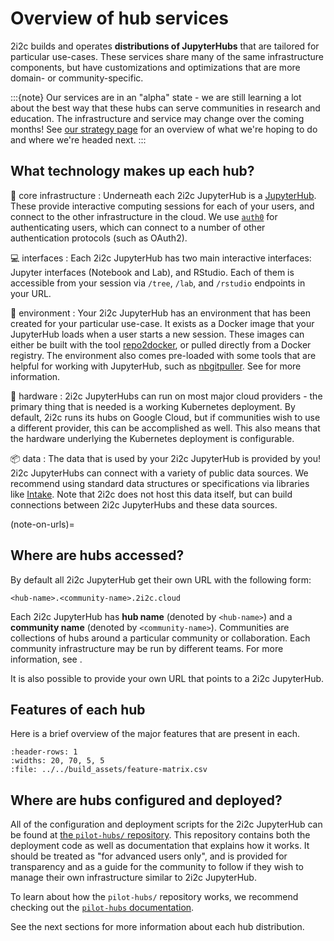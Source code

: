 # Overview of hub services

2i2c builds and operates **distributions of JupyterHubs** that are tailored for particular use-cases.
These services share many of the same infrastructure components, but have customizations and optimizations that are more domain- or community-specific.

:::{note}
Our services are in an "alpha" state - we are still learning a lot about the best way that these hubs can serve communities in research and education.
The infrastructure and service may change over the coming months!
See [our strategy page](../strategy.md) for an overview of what we're hoping to do and where we're headed next.
:::

## What technology makes up each hub?

🚀 core infrastructure
: Underneath each 2i2c JupyterHub is a [JupyterHub](https://jupyter.org/hub). These provide interactive computing sessions for each of your users, and connect to the other infrastructure in the cloud. We use [`auth0`](https://auth0.com/) for authenticating users, which can connect to a number of other authentication protocols (such as OAuth2).

💻 interfaces
: Each 2i2c JupyterHub has two main interactive interfaces: Jupyter interfaces (Notebook and Lab), and RStudio. Each of them is accessible from your session via `/tree`, `/lab`, and `/rstudio` endpoints in your URL.

🌄 environment
: Your 2i2c JupyterHub has an environment that has been created for your particular use-case. It exists as a Docker image that your JupyterHub loads when a user starts a new session. These images can either be built with the tool [repo2docker](https://repo2docker.readthedocs.io/), or pulled directly from a Docker registry. The environment also comes pre-loaded with some tools that are helpful for working with JupyterHub, such as [nbgitpuller](https://jupyterhub.github.io/nbgitpuller). See [](environment/custom) for more information.

🤖 hardware
: 2i2c JupyterHubs can run on most major cloud providers - the primary thing that is needed is a working Kubernetes deployment. By default, 2i2c runs its hubs on Google Cloud, but if communities wish to use a different provider, this can be accomplished as well. This also means that the hardware underlying the Kubernetes deployment is configurable.

📦 data
: The data that is used by your 2i2c JupyterHub is provided by you! 2i2c JupyterHubs can connect with a variety of public data sources. We recommend using standard data structures or specifications via libraries like [Intake](https://intake.readthedocs.io/en/latest/). Note that 2i2c does not host this data itself, but can build connections between 2i2c JupyterHubs and these data sources.

(note-on-urls)=
## Where are hubs accessed?

By default all 2i2c JupyterHub get their own URL with the following form:

```
<hub-name>.<community-name>.2i2c.cloud
```

Each 2i2c JupyterHub has **hub name** (denoted by `<hub-name>`) and a **community name** (denoted by `<community-name>`). Communities are collections of hubs around a particular community or collaboration. Each community infrastructure may be run by different teams. For more information, see [](people-behind-hubs).

It is also possible to provide your own URL that points to a 2i2c JupyterHub.

## Features of each hub

Here is a brief overview of the major features that are present in each.

```{csv-table}
:header-rows: 1
:widths: 20, 70, 5, 5
:file: ../../build_assets/feature-matrix.csv
```

<script>
    headers = document.querySelectorAll(".feature-header");
    headers.forEach((header) => {
        td = header.parentElement
        td.setAttribute("colspan", "100")
        td.classList.add("feature-header")
        tr = td.parentElement
        tr.querySelectorAll("td:not(.feature-header)").forEach((td) => {
            td.remove()
        })
    })
</script>
<style>
    td.feature-header {
        font-weight: 500;
        background-color: #f8f9fa;
    }
</style>

## Where are hubs configured and deployed?

All of the configuration and deployment scripts for the 2i2c JupyterHub can be found at [the `pilot-hubs/` repository](https://github.com/2i2c-org/pilot-hubs). This repository contains both the deployment code as well as documentation that explains how it works. It should be treated as "for advanced users only", and is provided for transparency and as a guide for the community to follow if they wish to manage their own infrastructure similar to 2i2c JupyterHub.

To learn about how the `pilot-hubs/` repository works, we recommend checking out the [`pilot-hubs` documentation](ph:index).

See the next sections for more information about each hub distribution.
